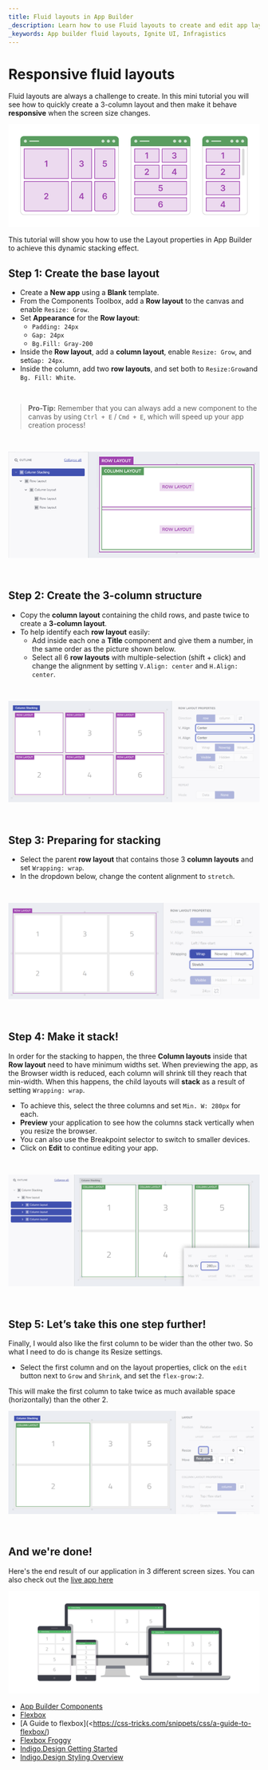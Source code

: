 ```yaml
---
title: Fluid layouts in App Builder
_description: Learn how to use Fluid layouts to create and edit app layouts in App Builder.
_keywords: App builder fluid layouts, Ignite UI, Infragistics
---
```


# Responsive fluid layouts
Fluid layouts are always a challenge to create. In this mini tutorial you will see how to quickly create a 3-column layout and then make it behave **responsive** when the screen size changes.

![basic-structure](../images/how-to/basic-structure.png)

This tutorial will show you how to use the Layout properties in App Builder to achieve this dynamic stacking effect. 
<br>

## **Step 1:** Create the base layout

- Create a **New app** using a **Blank** template. 
- From the Components Toolbox, add a **Row layout** to the canvas and enable `Resize: Grow`.  
- Set **Appearance** for the **Row layout**:
  - `Padding: 24px`
  - `Gap: 24px`
  - `Bg.Fill: Gray-200`
- Inside the **Row layout**, add a **column layout**, enable `Resize: Grow`, and set`Gap: 24px`. 
- Inside the column, add two **row layouts**, and set both to `Resize:Grow`and `Bg. Fill: White`.
<br>

>**Pro-Tip:** Remember that you can always add a new component to the canvas by using `Ctrl + E` / `Cmd + E`, which will speed up your app creation process!
<br>

![step-1](../images/how-to/step-1.png)

<br>

## **Step 2:** Create the 3-column structure

- Copy the **column layout** containing the child rows, and paste twice to create a **3-column layout**.
- To help identify each **row layout** easily:
  - Add inside each one a **Title** component and give them a number, in the same order as the picture shown below. 
  - Select all 6 **row layouts** with multiple-selection (shift + click) and change the alignment by setting `V.Align: center` and `H.Align: center`.
<br>

![step-2](../images/how-to/step-2.png)

<br>

## **Step 3:** Preparing for stacking

- Select the parent **row layout** that contains those 3 **column layouts** and set `Wrapping: wrap`. 
- In the dropdown below, change the content alignment to `stretch`.
<br>

![step-3](../images/how-to/step-3.png)

<br>

## **Step 4:** Make it stack!

In order for the stacking to happen, the three **Column layouts** inside that **Row layout** need to have minimum widths set. When previewing the app, as the Browser width is reduced, each column will shrink till they reach that min-width. When this happens, the child layouts will **stack** as a result of setting `Wrapping: wrap`.

- To achieve this, select the three columns and set `Min. W: 280px` for each.
- **Preview** your application to see how the columns stack vertically when you resize the browser. 
- You can also use the Breakpoint selector to switch to smaller devices.
- Click on **Edit** to continue editing your app.
<br>

![step-4](../images/how-to/step-4.png)

<br>

## **Step 5:** Let’s take this one step further!

Finally, I would also like the first column to be wider than the other two. So what I need to do is change its Resize settings. 

- Select the first column and on the layout properties, click on the `edit` button next to `Grow` and `Shrink`, and set the `flex-grow:2`. 

This will make the first column to take twice as much available space (horizontally) than the other 2.
<br>

![step-5](../images/how-to/step-5.png)

<br>

## And we're done!

Here's the end result of our application in 3 different screen sizes.
You can also check out the [live app here](https://appbuilder.indigo.design/app/ihyry6j7gpq5/preview)

![final-result](../images/how-to/final-result.png)

<div class="divider--half"></div>

* [App Builder Components](../indigo-design-app-builder-components.md)
* [Flexbox](https://developer.mozilla.org/en-US/docs/Learn/CSS/CSS_layout/Flexbox)
* [A Guide to flexbox](<https://css-tricks.com/snippets/css/a-guide-to-flexbox/)
* [Flexbox Froggy](https://flexboxfroggy.com/)
* [Indigo.Design Getting Started](https://www.infragistics.com/products/indigo-design/help/getting-started)
* [Indigo.Design Styling Overview](https://www.infragistics.com/products/indigo-design/help/style/styling-overview)
